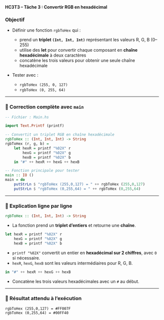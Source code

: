  **HC3T3 – Tâche 3 : Convertir RGB en hexadécimal**


###  Objectif

* Définir une fonction `rgbToHex` qui :

  * prend un **triplet `(Int, Int, Int)`** représentant les valeurs R, G, B (0–255)
  * utilise des **let** pour convertir chaque composant en **chaîne hexadécimale** à deux caractères
  * concatène les trois valeurs pour obtenir une seule chaîne hexadécimale
* Tester avec :

  * `rgbToHex (255, 0, 127)`
  * `rgbToHex (0, 255, 64)`

---

### 🔹 Correction complète avec `main`

```haskell
-- Fichier : Main.hs

import Text.Printf (printf)

-- Convertit un triplet RGB en chaîne hexadécimale
rgbToHex :: (Int, Int, Int) -> String
rgbToHex (r, g, b) =
    let hexR = printf "%02X" r
        hexG = printf "%02X" g
        hexB = printf "%02X" b
    in "#" ++ hexR ++ hexG ++ hexB

-- Fonction principale pour tester
main :: IO ()
main = do
    putStrLn $ "rgbToHex (255,0,127) = " ++ rgbToHex (255,0,127)
    putStrLn $ "rgbToHex (0,255,64) = " ++ rgbToHex (0,255,64)
```

---

### 🔹 Explication ligne par ligne

```haskell
rgbToHex :: (Int, Int, Int) -> String
```

* La fonction prend un **triplet d’entiers** et retourne une **chaîne**.

```haskell
let hexR = printf "%02X" r
    hexG = printf "%02X" g
    hexB = printf "%02X" b
```

* `printf "%02X"` convertit un entier en **hexadécimal sur 2 chiffres**, avec `0` si nécessaire.
* `hexR`, `hexG`, `hexB` sont les valeurs intermédiaires pour R, G, B.

```haskell
in "#" ++ hexR ++ hexG ++ hexB
```

* Concatène les trois valeurs hexadécimales avec un `#` au début.

---

### 🔹 Résultat attendu à l’exécution

```
rgbToHex (255,0,127) = #FF007F
rgbToHex (0,255,64) = #00FF40
```
